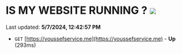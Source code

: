 # IS MY WEBSITE RUNNING ? [![](https://img.shields.io/static/v1?label=Sponsor&message=%E2%9D%A4&logo=GitHub&color=%23fe8e86)](https://github.com/sponsors/<username>)

Last updated: **5/7/2024, 12:42:57 PM**

- `GET` [https://youssefservice.me](https://youssefservice.me) - **Up** (293ms)
